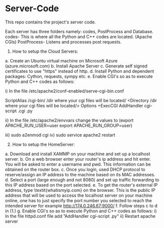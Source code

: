 # Server-Code
This repo contains the project's server code.

Each server has three folders namely: codes, PostProcess and Database.
codes- This is where all the Python and C++ codes are located. (Apache CGIs)
PostProcess- Listens and processes post requests.

1. How to setup the Cloud Servers:

a. Create an Ubuntu virtual machine on Microsoft Azure (azure.microsoft.com)
b. Install Apache Server
c. Generate self signed certificates to use "https" instead of http.
d. Install Python and dependent packages: Cython, requests, sympy etc.
e. Enable CGI's so as to execute Python and C++ codes as follows:

i) In the file /etc/apache2/conf-enabled/serve-cgi-bin.conf

ScriptAlias /cgi-bin/ /dir where your cgi files will be located/
<Directory /dir where your cgi files will be located/>
Options +ExecCGI
AddHandler cgi-script .cgi .py 
</Directory>

ii) In the file /etc/apache2/envvars 
change the values to (export APACHE_RUN_USER=user  export APACHE_RUN_GROUP=user)

iii) sudo a2enmod cgi
iv)  sudo service apache2 restart



2. How to setup the HomeServer:

a. Download and install XAMMP on your machine and set up a localhost server.
b. On a web browser enter your router's ip address and hit enter. You will be asked to enter a username and pwd. This information can be obtained on the router box.
c. Once you login, used DHCP protocol to reserve/assign an IP address to the machine based on its MAC addresses.
d. Select a port (large enough and not 8080) and set up traffic forwarding to this IP address based on the port selected.
e. To get the router's external IP address, type \textit{whatismyip.com} on the browser. This is the public IP address that will be used to access the localhost server on your machine online, one has to just specify the port number you selected to reach the intended server for example http://174.0.246.67:9000/
f. Follow steps c to d in (1.)
g.   Enable CGI's so as to execute Python and C++ codes as follows:
    i) In the file httpd.conf file add ”AddHandler cgi-script .py"
    ii) Restart apache server




